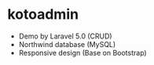 # kotoadmin


<ul>
<li>Demo by Laravel 5.0 (CRUD)</li>
<li>Northwind database (MySQL)</li>
<li>Responsive design (Base on Bootstrap)</li>
</ul>
